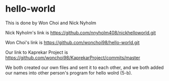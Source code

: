 # hello-world
This is done by Won Choi and Nick Nyholm

Nick Nyholm's link is  https://github.com/nnyholm408/nickhelloworld.git

Won Choi's link is https://github.com/wonchoi98/hello-world.git

Our link to Kaprekar Project is https://github.com/wonchoi98/KaprekarProject/commits/master



We both created our own files and sent it to each other, and we both added our names into other person's program for hello wolrd (5-b). 
